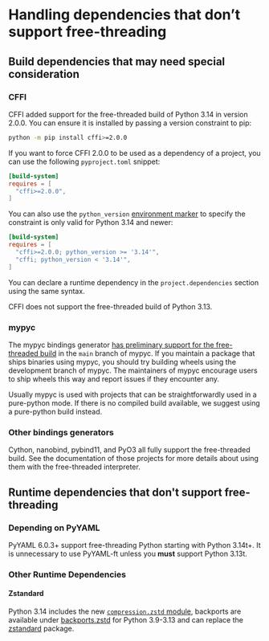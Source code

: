 # Handling dependencies that don’t support free-threading

## Build dependencies that may need special consideration

### CFFI

CFFI added support for the free-threaded build of Python 3.14 in version
2.0.0. You can ensure it is installed by passing a version constraint to pip:

```bash
python -m pip install cffi>=2.0.0
```

If you want to force CFFI 2.0.0 to be used as a dependency of a project, you can use the following `pyproject.toml` snippet:

```toml
[build-system]
requires = [
  "cffi>=2.0.0",
]
```

You can also use the `python_version` [environment
marker](https://packaging.python.org/en/latest/specifications/dependency-specifiers/#environment-markers)
to specify the constraint is only valid for Python 3.14 and newer:

```toml
[build-system]
requires = [
  "cffi>=2.0.0; python_version >= '3.14'",
  "cffi; python_version < '3.14'",
]
```

You can declare a runtime dependency in the `project.dependencies` section using
the same syntax.

CFFI does not support the free-threaded build of Python 3.13.

### mypyc

The mypyc bindings generator [has preliminary support for the free-threaded
build](https://github.com/mypyc/mypyc/issues/1038#issuecomment-3249330800) in
the `main` branch of mypyc. If you maintain a package that ships binaries using
mypyc, you should try building wheels using the development branch of mypyc. The
maintainers of mypyc encourage users to ship wheels this way and report issues
if they encounter any.

Usually mypyc is used with projects that can be straightforwardly used in a
pure-python mode. If there is no compiled build available, we suggest using a
pure-python build instead.

### Other bindings generators

Cython, nanobind, pybind11, and PyO3 all fully support the free-threaded
build. See the documentation of those projects for more details about using them
with the free-threaded interpreter.

## Runtime dependencies that don't support free-threading

### Depending on PyYAML

PyYAML 6.0.3+ support free-threading Python starting with Python 3.14t+.
It is unnecessary to use PyYAML-ft unless you **must** support Python 3.13t.

### Other Runtime Dependencies

#### Zstandard

Python 3.14 includes the new [`compression.zstd`
module](https://docs.python.org/3.14/library/compression.zstd.html#module-compression.zstd), backports are available
under [backports.zstd](https://pypi.org/project/backports.zstd/) for Python 3.9-3.13 and can replace the
[zstandard](https://pypi.org/project/zstandard/) package.

